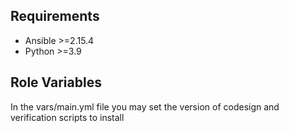 Requirements
------------

- Ansible >=2.15.4
- Python >=3.9

Role Variables
--------------
In the vars/main.yml file you may set the version of codesign and verification scripts to install
